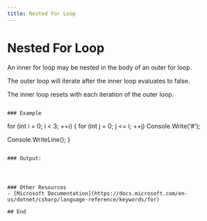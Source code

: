 ```yaml
---
title: Nested For Loop
---
```


# Nested For Loop

An inner for loop may be nested in the body of an outer for loop.

The outer loop will iterate after the inner loop evaluates to false.

The inner loop resets with each iteration of the outer loop.
```

### Example 
```
for (int i = 0; i < 3; ++i)
{
  for (int j = 0; j <= i; ++j)
  Console.Write(‘#’);
  
Console.WriteLine();
}
```

### Output:
```
> #
> ##
> ###
```

### Other Resources
- [Microsoft Documentation](https://docs.microsoft.com/en-us/dotnet/csharp/language-reference/keywords/for)

## End
